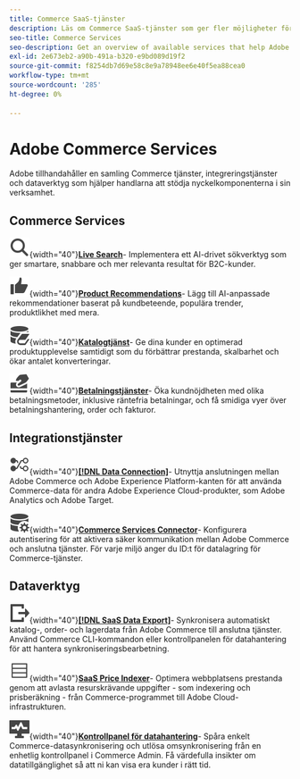 ```yaml
---
title: Commerce SaaS-tjänster
description: Läs om Commerce SaaS-tjänster som ger fler möjligheter för Commerce StoreFront
seo-title: Commerce Services
seo-description: Get an overview of available services that help Adobe Commerce merchants extend storefront capabilities to support key components of their business.
exl-id: 2e673eb2-a90b-491a-b320-e9bd089d19f2
source-git-commit: f8254db7d69e58c8e9a78948ee6e40f5ea88cea0
workflow-type: tm+mt
source-wordcount: '285'
ht-degree: 0%

---
```


# Adobe Commerce Services

Adobe tillhandahåller en samling Commerce tjänster, integreringstjänster och dataverktyg som hjälper handlarna att stödja nyckelkomponenterna i sin verksamhet.

## Commerce Services

![Sök](../landing/assets/icon-magnify.svg){width="40"}**[Live Search](https://experienceleague.adobe.com/en/docs/commerce-merchant-services/live-search/overview)**- Implementera ett AI-drivet sökverktyg som ger smartare, snabbare och mer relevanta resultat för B2C-kunder.

![ThumbsUp](../landing/assets/icon-thumbs-up.svg){width="40"}**[Product Recommendations](https://experienceleague.adobe.com/en/docs/commerce-merchant-services/product-recommendations/overview)**- Lägg till AI-anpassade rekommendationer baserat på kundbeteende, populära trender, produktlikhet med mera.

![Katalogdata för anslutna tjänster](../landing/assets/icon-data-book.svg){width="40"}**[Katalogtjänst](https://experienceleague.adobe.com/en/docs/commerce-merchant-services/catalog-service/overview)**- Ge dina kunder en optimerad produktupplevelse samtidigt som du förbättrar prestanda, skalbarhet och ökar antalet konverteringar.

![Betalningsmetoder](../landing/assets/icon-credit-card.svg){width="40"}**[Betalningstjänster](https://experienceleague.adobe.com/en/docs/commerce-merchant-services/payment-services/overview)**- Öka kundnöjdheten med olika betalningsmetoder, inklusive räntefria betalningar, och få smidiga vyer över betalningshantering, order och fakturor.

## Integrationstjänster

![Överför data till plattformen](../landing/assets/icon-transfer-to-platform.svg){width="40"}**[[!DNL Data Connection]](https://experienceleague.adobe.com/en/docs/commerce-merchant-services/data-connection/overview)**- Utnyttja anslutningen mellan Adobe Commerce och Adobe Experience Platform-kanten för att använda Commerce-data för andra Adobe Experience Cloud-produkter, som Adobe Analytics och Adobe Target.

![Dataanslutning](../landing/assets/icon-data-setting.svg){width="40"}**[Commerce Services Connector](https://experienceleague.adobe.com/en/docs/commerce-merchant-services/user-guides/integration-services/saas)**- Konfigurera autentisering för att aktivera säker kommunikation mellan Adobe Commerce och anslutna tjänster. För varje miljö anger du ID:t för datalagring för Commerce-tjänster.

## Dataverktyg

![Dataexportflödeshantering för SaaS](../landing/assets/icon-export.svg){width="40"}**[[!DNL SaaS Data Export]](https://experienceleague.adobe.com/en/docs/commerce-merchant-services/saas-data-export/overview)**- Synkronisera automatiskt katalog-, order- och lagerdata från Adobe Commerce till anslutna tjänster. Använd Commerce CLI-kommandon eller kontrollpanelen för datahantering för att hantera synkroniseringsbearbetning.

![Produktprisflöde](../landing/assets/icon-feed.svg){width="40"}**[SaaS Price Indexer](https://experienceleague.adobe.com/en/docs/commerce-merchant-services/price-indexer/price-indexing)**- Optimera webbplatsens prestanda genom att avlasta resurskrävande uppgifter - som indexering och prisberäkning - från Commerce-programmet till Adobe Cloud-infrastrukturen.

![Övervaka datasynkronisering](../landing/assets/icon-monitoring.svg){width="40"}**[Kontrollpanel för datahantering](https://experienceleague.adobe.com/en/docs/commerce-admin/systems/data-transfer/data-dashboard)**- Spåra enkelt Commerce-datasynkronisering och utlösa omsynkronisering från en enhetlig kontrollpanel i Commerce Admin. Få värdefulla insikter om datatillgänglighet så att ni kan visa era kunder i rätt tid.
